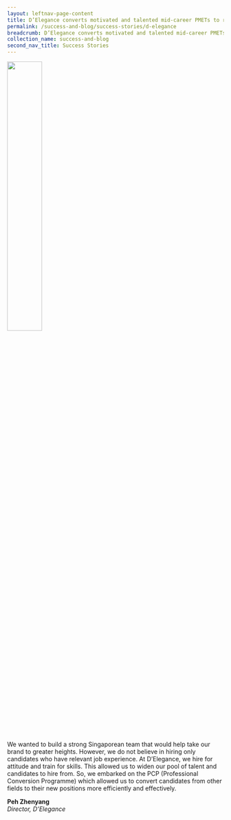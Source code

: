 ```yaml
---
layout: leftnav-page-content
title: D’Elegance converts motivated and talented mid-career PMETs to reskill and take on new job roles
permalink: /success-and-blog/success-stories/d-elegance
breadcrumb: D’Elegance converts motivated and talented mid-career PMETs to reskill and take on new job roles
collection_name: success-and-blog
second_nav_title: Success Stories
---
```

<img src="/images-2021/SuccessStories-DElegance.jpg" style="width:40%;">

<p>We wanted to build a strong Singaporean team that would help take our brand to greater heights. However, we do not believe in hiring only candidates who have relevant job experience. At D’Elegance, we hire for attitude and train for skills. This allowed us to widen our pool of talent and candidates to hire from. So, we embarked on the PCP (Professional Conversion Programme) which allowed us to convert candidates from other fields to their new positions more efficiently and effectively.</p>

<b>Peh Zhenyang</b><br>
<em>Director, D’Elegance</em>
